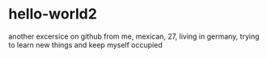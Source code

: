 # hello-world2
another excersice on github
from me, mexican, 27, living in germany, trying to learn new things and keep myself occupied
